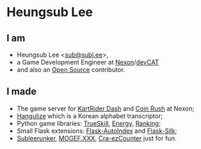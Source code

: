Heungsub Lee
============

I am
----

- Heungsub Lee <[sub@subl.ee][]>,
- a Game Development Engineer at [Nexon][]/[devCAT][]
- and also an [Open Source][] contributor.

[sub@subl.ee]: mailto:sub@subl.ee
[Nexon]: http://nexon.com/
[devCAT]: http://devcat.nexon.com/
[Open Source]: https://github.com/sublee

I made
------

- The game server for [KartRider Dash][] and [Coin Rush][] at Nexon;
- [Hangulize][] which is a Korean alphabet transcriptor;
- Python game libraries: [TrueSkill][], [Energy][], [Ranking][];
- Small Flask extensions: [Flask-AutoIndex][] and [Flask-Silk][];
- [Subleerunker][], [MOGEF.XXX][], [Cra-ezCounter][] just for fun.

[KartRider Dash]: http://www.facebook.com/kartriderdash
[Coin Rush]: https://play.google.com/store/apps/details?id=com.nexon.krr4kakao
[Hangulize]: http://hangulize.org/
[TrueSkill]: http://trueskill.org/
[Energy]: http://pythonhosted.org/energy
[Ranking]: http://pythonhosted.org/ranking
[Flask-AutoIndex]: http://pythonhosted.org/Flask-AutoIndex
[Flask-Silk]: http://pythonhosted.org/Flask-Silk
[Subleerunker]: http://subl.ee/runker
[MOGEF.XXX]: http://mogef.xxx/
[Cra-ezCounter]: http://craezcounter.appspot.com/
